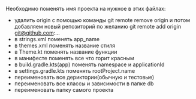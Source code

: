 Необходимо поменять имя проекта на нужное в этих файлах:
- удалить origin с помощью команды git remote remove origin и потом добавляем новый репозиторий по желанию git remote add origin git@github.com:...
- в strings.xml поменять app_name
- в themes.xml поменять название стиля
- в Theme.kt поменять название функции
- в манифесте поменять все что горит красным
- в build.gradle.kts(app) поменять namespace и applicationId
- в settings.gradle.kts поменять rootProject.name
- переименовать все дериктории(обычную и тестовые)
- переименовать все классы и зависимости в папке db
- переименовать папку самого проекта